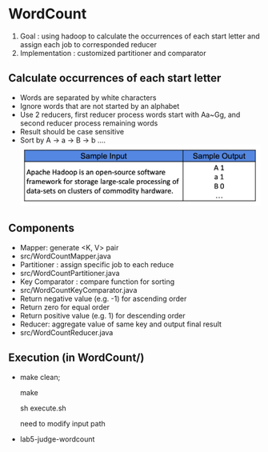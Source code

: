 # WordCount
1. Goal : using hadoop to calculate the occurrences of each start letter and assign each job to corresponded reducer
2. Implementation : customized partitioner and comparator 
## Calculate occurrences of each start letter 
  * Words are separated by white characters 
  * Ignore words that are not started by an alphabet 
  * Use 2 reducers, first reducer process words start with Aa~Gg, and second reducer process remaining words 
  * Result should be case sensitive
  * Sort by A → a → B → b ....
  ![image](https://github.com/Yeema/WordCount/blob/master/螢幕快照%202018-12-21%20下午4.23.14.png)
## Components
  * Mapper: generate <K, V> pair 
  * src/WordCountMapper.java
  * Partitioner : assign specific job to each reduce
  * src/WordCountPartitioner.java
  * Key Comparator : compare function for sorting
  * src/WordCountKeyComparator.java
  * Return negative value (e.g. -1) for ascending order
  * Return zero for equal order
  * Return positive value (e.g. 1) for descending order
  * Reducer: aggregate value of same key and output final result
  * src/WordCountReducer.java

## Execution (in WordCount/)
  * make clean; 
  
    make
    
    sh execute.sh
    
    need to modify input path
  * lab5-judge-wordcount
